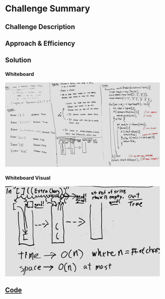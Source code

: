 # Challenge Summary
<!-- Short summary or background information -->

## Challenge Description
<!-- Description of the challenge -->

## Approach & Efficiency
<!-- What approach did you take? Why? What is the Big O space/time for this approach? -->

## Solution
<!-- Embedded whiteboard image -->

### Whiteboard

![Whiteboard](../../assets/multi-bracket-validation.jpg "Whiteboard")

### Whiteboard Visual

![WhitebWhiteboard Visualoard](../../assets/multi-bracket-validation-visual.jpg "Whiteboard Visual")

## [Code](multi-bracket-validation.js)
